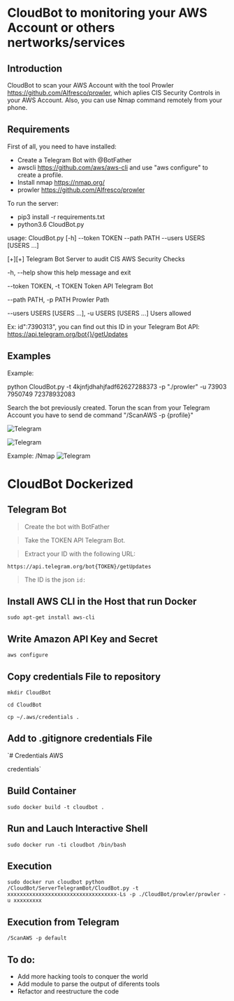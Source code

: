# CloudBot to monitoring your AWS Account or others nertworks/services

## Introduction

CloudBot to scan your AWS Account with the tool Prowler https://github.com/Alfresco/prowler, which aplies CIS Security Controls in your AWS Account. Also, you can use Nmap command remotely from your phone.

## Requirements

First of all, you need to have installed:

 - Create a Telegram Bot with @BotFather
 - awscli https://github.com/aws/aws-cli and use "aws configure" to create a profile.
 - Install nmap https://nmap.org/
 - prowler https://github.com/Alfresco/prowler

To run the server:

- pip3 install -r requirements.txt
- python3.6 CloudBot.py



usage: CloudBot.py [-h] --token TOKEN --path PATH --users USERS [USERS ...] 

[+][+] Telegram Bot Server to audit CIS AWS Security Checks

   -h, --help     show this help message and exit

  --token TOKEN, -t TOKEN   Token API Telegram Bot

  --path PATH, -p PATH  Prowler Path

  --users USERS [USERS ...], -u USERS [USERS ...]
                        Users allowed

Ex: id":7390313", you can find out this ID in your Telegram Bot API:
https://api.telegram.org/bot{}/getUpdates




## Examples

Example:

python CloudBot.py -t 4kjnfjdhahjfadf62627288373 -p "./prowler" -u 73903 7950749 72378932083 

Search the bot previously created. Torun the scan from your Telegram Account you have to send de command "/ScanAWS -p {profile}"

![Telegram](https://i.imgur.com/8Wej4bL.png)

![Telegram](https://i.imgur.com/TePXVyP.jpg)


Example: /Nmap 
![Telegram](https://i.imgur.com/5FCy9xh.png)


# CloudBot Dockerized

## Telegram Bot

> Create the bot with BotFather

> Take the TOKEN API Telegram Bot.

> Extract your ID with the following URL: 

`https://api.telegram.org/bot{TOKEN}/getUpdates` 

> The ID is the json `id:`


## Install AWS CLI in the Host that run Docker

`sudo apt-get install aws-cli`


## Write Amazon API Key and Secret

`aws configure`


## Copy credentials File to repository

`mkdir CloudBot`

`cd CloudBot`

`cp ~/.aws/credentials .`

## Add to .gitignore credentials File

`# Credentials AWS

credentials`


## Build Container

`sudo docker build -t cloudbot .`


## Run and Lauch Interactive Shell

`sudo docker run -ti cloudbot /bin/bash`


## Execution
`sudo docker run cloudbot python /CloudBot/ServerTelegramBot/CloudBot.py -t xxxxxxxxxxxxxxxxxxxxxxxxxxxxxxxxxxx-Ls -p ./CloudBot/prowler/prowler -u xxxxxxxxx`


## Execution from Telegram
`/ScanAWS -p default`





## To do:

- Add more hacking tools to conquer the world
- Add module to parse the output of diferents tools
- Refactor and reestructure the code 






